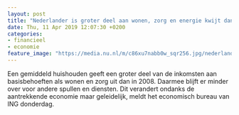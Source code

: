 ```yaml
---
layout: post
title: "Nederlander is groter deel aan wonen, zorg en energie kwijt dan voor crisis"
date: Thu, 11 Apr 2019 12:07:30 +0200
categories: 
- financieel 
- economie 
feature_image: "https://media.nu.nl/m/c86xu7nabb0w_sqr256.jpg/nederlander-is-groter-deel-aan-wonen-zorg-en-energie-kwijt-dan-voor-crisis.jpg"
---
```


Een gemiddeld huishouden geeft een groter deel van de inkomsten aan basisbehoeften als wonen en zorg uit dan in 2008. Daarmee blijft er minder over voor andere spullen en diensten. Dit verandert ondanks de aantrekkende economie maar geleidelijk, meldt het economisch bureau van ING donderdag.
